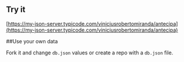 ## Try it

[https://my-json-server.typicode.com/viniciusrobertomiranda/antecipa](https://my-json-server.typicode.com/viniciusrobertomiranda/antecipa)

##Use your own data

Fork it and change `db.json` values or create a repo with a `db.json` file.
